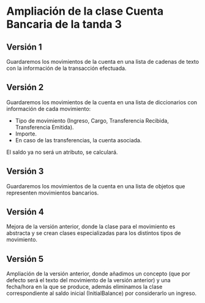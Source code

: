 # Ampliación de la clase Cuenta Bancaria de la tanda 3

## Versión 1

Guardaremos los movimientos de la cuenta en una lista de cadenas de texto con la información de la transacción efectuada.

## Versión 2

Guardaremos los movimientos de la cuenta en una lista de diccionarios con información de cada movimiento:

* Tipo de movimiento (Ingreso, Cargo, Transferencia Recibida, Transferencia Emitida).
* Importe.
* En caso de las transferencias, la cuenta asociada.

El saldo ya no será un atributo, se calculará.

## Versión 3

Guardaremos los movimientos de la cuenta en una lista de objetos que representen movimientos bancarios.

## Versión 4

Mejora de la versión anterior, donde la clase para el movimiento es abstracta y se crean clases especializadas para los distintos tipos de movimiento. 

## Versión 5

Ampliación de la versión anterior, donde añadimos un concepto (que por defecto será el texto del movimiento de la versión anterior) y una fecha/hora en la que se produce, además eliminamos la clase correspondiente al saldo inicial (InitialBalance) por considerarlo un ingreso. 
